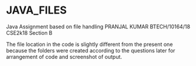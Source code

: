 # JAVA_FILES
Java Assignment based on file handling
PRANJAL KUMAR
BTECH/10164/18
CSE2k18
Section B

The file location in the code is slightly different from the present
one because the folders were created according to the questions later
for arrangement of code and screenshot of output.
